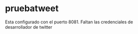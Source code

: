 # pruebatweet
Esta configurado con el puerto 8081.
Faltan las credenciales de desarrollador de twitter
